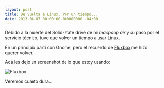 ```yaml
---
layout: post
title: De vuelta a Linux. Por un tiempo...
date: 2013-08-07 00:00:00.000000000 -04:00
---
```

Debido a la muerte del Solid-state drive de mi *macpoop air* y su paso por el servicio t&eacute;cnico, tuve que volver un tiempo a usar Linux.

En un principio part&iacute; con Gnome, pero el recuerdo de [Fluxbox](http://fluxbox.org/) me hizo querer volver. 

Ac&aacute; les dejo un screenshot de lo que estoy usando:

![Fluxbox](http://img849.imageshack.us/img849/3897/ja7r.png)

Veremos cuanto dura...
